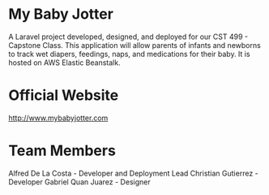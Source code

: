 # My Baby Jotter
A Laravel project developed, designed, and deployed for our CST 499 - Capstone Class. This application will allow parents of infants and newborns to track wet diapers, feedings, naps, and medications for their baby. It is hosted on AWS Elastic Beanstalk.

# Official Website
http://www.mybabyjotter.com

# Team Members
Alfred De La Costa - Developer and Deployment Lead
Christian Gutierrez - Developer
Gabriel Quan Juarez - Designer
